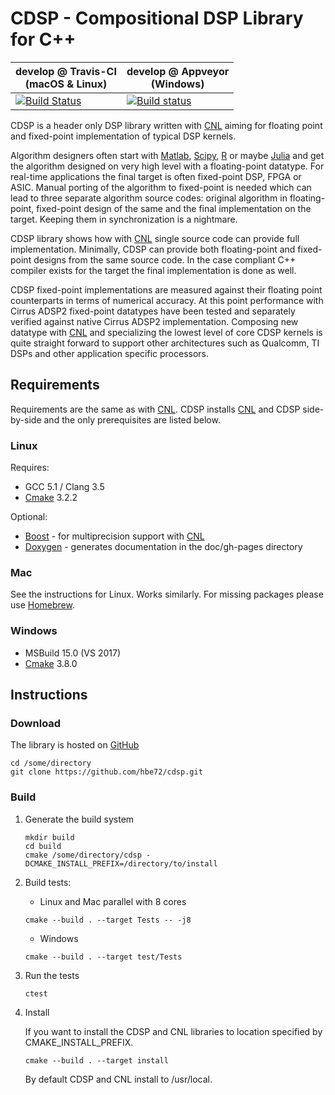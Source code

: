 # CDSP - Compositional DSP Library for C++
| develop @ Travis-CI <br/> (macOS & Linux)| develop @ Appveyor <br/> (Windows) |
| ------------- | ------------- |
| [![Build Status](https://travis-ci.org/hbe72/cdsp.svg?branch=develop)](https://travis-ci.org/hbe72/cdsp) | [![Build status](https://ci.appveyor.com/api/projects/status/1q4y3h8vy8t1kn5e/branch/develop?svg=true)](https://ci.appveyor.com/project/hbe72/cdsp/branch/develop)|

CDSP is a header only DSP library written with
[CNL](https://github.com/johnmcfarlane/cnl) aiming for floating point and 
fixed-point implementation of typical DSP kernels.

Algorithm designers often start with [Matlab](https://www.mathworks.com/), 
[Scipy](https://www.scipy.org), [R](https://www.r-project.org/) or maybe
[Julia](https://julialang.org/) and get the algorithm designed on very high 
level with a floating-point datatype. For real-time applications the final 
target is often fixed-point DSP, FPGA or ASIC. Manual porting of the algorithm 
to fixed-point is needed which can lead to three separate algorithm source 
codes: original algorithm in floating-point, fixed-point design of the same and
the final implementation on the target. Keeping them in synchronization is a
nightmare.

CDSP library shows how with [CNL](https://github.com/johnmcfarlane/cnl) single 
source code can provide full implementation. Minimally, CDSP can provide both 
floating-point and fixed-point designs from the same source code. In the case 
compliant C++ compiler exists for the target the final implementation is done 
as well.

CDSP fixed-point implementations are measured against their floating point 
counterparts in terms of numerical accuracy. At this point performance with 
Cirrus ADSP2 fixed-point datatypes have been tested and separately verified 
against native Cirrus ADSP2 implementation. Composing new datatype 
with [CNL](https://github.com/johnmcfarlane/cnl) and specializing the lowest
level of core CDSP kernels is quite straight forward to support other 
architectures such as Qualcomm, TI DSPs and other application specific 
processors.

## Requirements 

Requirements are the same as with [CNL](https://github.com/johnmcfarlane/cnl).
CDSP installs [CNL](https://github.com/johnmcfarlane/cnl) and CDSP side-by-side
and the only prerequisites are listed below.

### Linux
Requires:
* GCC 5.1 / Clang 3.5
* [Cmake](https://cmake.org/) 3.2.2

Optional:
* [Boost](https://www.boost.org/) - for multiprecision support with [CNL](https://github.com/johnmcfarlane/cnl)
* [Doxygen](https://www.doxygen.org/) - generates documentation in the doc/gh-pages directory

### Mac
See the instructions for Linux. Works similarly. 
For missing packages please use [Homebrew](https://brew.sh/).

### Windows
* MSBuild 15.0 (VS 2017)
* [Cmake](https://cmake.org/) 3.8.0

## Instructions
### Download
The library is hosted on [GitHub](https://github.com/hbe72/dsp)
```
cd /some/directory
git clone https://github.com/hbe72/cdsp.git
```

### Build
1. Generate the build system
    ```
    mkdir build
    cd build
    cmake /some/directory/cdsp -DCMAKE_INSTALL_PREFIX=/directory/to/install 
    ```     
    
2. Build tests:
    * Linux and Mac parallel with 8 cores
    ```
    cmake --build . --target Tests -- -j8
    ```
    * Windows
    ```
    cmake --build . --target test/Tests
    ```
3. Run the tests
    ```
    ctest
    ```
4. Install 
    
    If you want to install the CDSP and CNL libraries to location specified by
    CMAKE_INSTALL_PREFIX. 
    ```
    cmake --build . --target install 
    ```

    By default CDSP and CNL install to /usr/local. 
